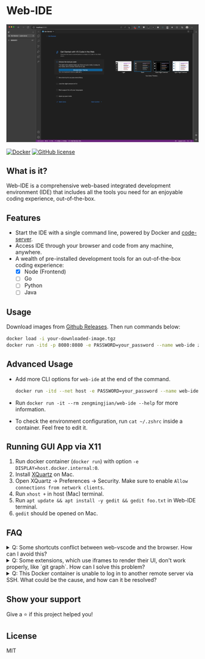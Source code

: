 # Web-IDE

![cover](https://raw.githubusercontent.com/zanminkian/static/main/web-ide/cover.jpeg)

[![Docker](https://img.shields.io/docker/v/zengmingjian/web-ide)](https://hub.docker.com/r/zengmingjian/web-ide)
[![GitHub license](https://img.shields.io/github/license/zanminkian/web-ide)](https://github.com/zanminkian/web-ide/blob/main/LICENSE)

## What is it?

Web-IDE is a comprehensive web-based integrated development environment (IDE) that includes all the tools you need for an enjoyable coding experience, out-of-the-box.

## Features

- Start the IDE with a single command line, powered by Docker and [code-server](https://github.com/coder/code-server).
- Access IDE through your browser and code from any machine, anywhere.
- A wealth of pre-installed development tools for an out-of-the-box coding experience:
  - [x] Node (Frontend)
  - [ ] Go
  - [ ] Python
  - [ ] Java

## Usage

Download images from [Github Releases](https://github.com/zanminkian/web-ide/releases). Then run commands below:

```sh
docker load -i your-downloaded-image.tgz
docker run -itd -p 8080:8080 -e PASSWORD=your_password --name web-ide zengmingjian/web-ide
```

## Advanced Usage

- Add more CLI options for `web-ide` at the end of the command.

  ```sh
  docker run -itd --net host -e PASSWORD=your_password --name web-ide zengmingjian/web-ide --bind-addr 0.0.0.0:9090
  ```

- Run `docker run -it --rm zengmingjian/web-ide --help` for more information.

- To check the environment configuration, run `cat ~/.zshrc` inside a container. Feel free to edit it.

## Running GUI App via X11

1. Run docker container (`docker run`) with option `-e DISPLAY=host.docker.internal:0`.
2. Install [XQuartz](https://www.xquartz.org/) on Mac.
3. Open XQuartz -> Preferences -> Security. Make sure to enable `Allow connections from network clients`.
4. Run `xhost +` in host (Mac) terminal.
5. Run `apt update && apt install -y gedit && gedit foo.txt` in Web-IDE terminal.
6. `gedit` should be opened on Mac.

## FAQ

<details>
<summary>Q: Some shortcuts conflict between web-vscode and the browser. How can I avoid this?</summary>

A: Convert this web vscode into a Progressive Web App (PWA).

</details>

<details>
<summary>Q: Some extensions, which use iframes to render their UI, don't work properly, like `git graph`. How can I solve this problem?</summary>

A: This issue occurs when you access vscode in the browser with a website address that is not `localhost` and a protocol that is not `https`. Here are some solutions:

- Set up a forward proxy with the command `ssh -CqTnNfL 8080:127.0.0.1:8080 my-remote-server`. Then access vscode via `http://localhost:8080`.
- Open `chrome://flags/#unsafely-treat-insecure-origin-as-secure` in your browser to trust insecure origins. Then access vscode via `http://some-ip-or-domain:8080`.
- Use an `https` protocol instead of `http`.

</details>

<details>
<summary>Q: This Docker container is unable to log in to another remote server via SSH. What could be the cause, and how can it be resolved?</summary>

A: Probably, the remote server does not support the `rsa` algorithm due to security concerns. Here are two alternatives:

- Generate your SSH key using the `ed25519` algorithm, with `ssh-keygen -t ed25519`.
- Add `HostkeyAlgorithms +ssh-rsa\n    PubkeyAcceptedAlgorithms +ssh-rsa\n    PubkeyAcceptedKeyTypes +ssh-rsa` to `~/.ssh/config`. For example: `Hostname user@your-ip.com\n    HostkeyAlgorithms +ssh-rsa\n    PubkeyAcceptedAlgorithms +ssh-rsa\n    PubkeyAcceptedKeyTypes +ssh-rsa\n`

</details>

## Show your support

Give a ⭐️ if this project helped you!

## License

MIT

